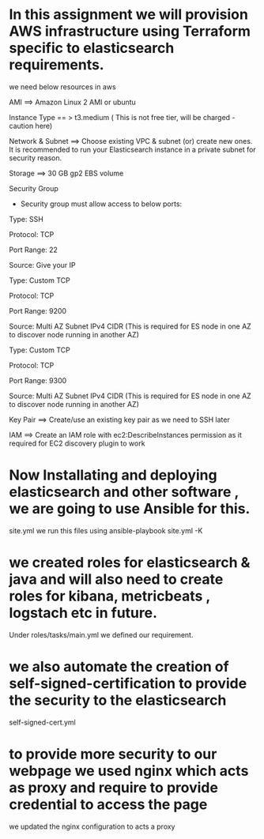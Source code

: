 # In this assignment we will provision AWS infrastructure using Terraform specific to elasticsearch requirements.
we need below resources in aws

AMI  ==> Amazon Linux 2 AMI or ubuntu

Instance Type == >  t3.medium ( This is not free tier, will be charged - caution here)

Network & Subnet ==> Choose existing VPC & subnet (or) create new ones. It is recommended to run your Elasticsearch instance in a private subnet for security reason.

Storage ==>  30 GB gp2 EBS volume

Security Group 
- Security group must allow access to below ports:

Type: SSH

Protocol: TCP

Port Range: 22

Source: Give your IP

Type: Custom TCP

Protocol: TCP

Port Range: 9200

Source: Multi AZ Subnet IPv4 CIDR (This is required for ES node in one AZ to discover node running in another AZ)

Type: Custom TCP

Protocol: TCP

Port Range: 9300

Source: Multi AZ Subnet IPv4 CIDR (This is required for ES node in one AZ to discover node running in another AZ)


Key Pair ==> Create/use an existing key pair as we need to SSH later

IAM ==>  Create an IAM role with ec2:DescribeInstances permission as it required for EC2 discovery plugin to work


# Now Installating and deploying elasticsearch and other software , we are going to use Ansible for this.
site.yml  we run this files using ansible-playbook site.yml -K

# we created roles for elasticsearch & java and will also need to create roles for kibana, metricbeats , logstach etc in future.
 Under roles/tasks/main.yml we defined our requirement.
 
 # we also automate the creation of self-signed-certification to provide the security to the elasticsearch
  self-signed-cert.yml
  
 # to provide more security to our webpage we used nginx which acts as proxy and require to provide credential to access the page
 we updated the nginx configuration to acts a proxy

